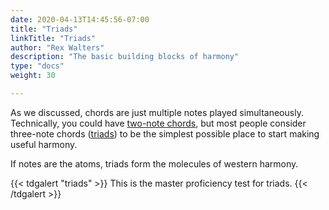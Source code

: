 ```yaml
---
date: 2020-04-13T14:45:56-07:00
title: "Triads"
linkTitle: "Triads"
author: "Rex Walters"
description: "The basic building blocks of harmony"
type: "docs"
weight: 30

---
```


As we discussed, chords are just multiple notes played simultaneously. Technically, you could have [two-note chords](https://en.wikipedia.org/wiki/Dyad_(music)), but most people consider three-note chords ([triads](https://en.wikipedia.org/wiki/Triad_(music))) to be the simplest possible place to start making useful harmony.

If notes are the atoms, triads form the molecules of western harmony.

{{< tdgalert "triads" >}}
This is the master proficiency test for triads.
{{< /tdgalert >}}
